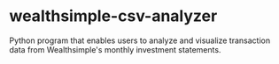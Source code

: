 # wealthsimple-csv-analyzer
Python program that enables users to analyze and visualize transaction data from Wealthsimple's monthly investment statements. 
